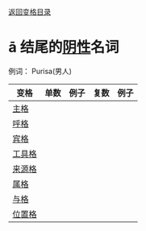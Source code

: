 [返回变格目录](summary.md)

# ā 结尾的[阴性](feminine.md)名词

例词： Purisa(男人)

| 变格 | 单数 | 例子 |复数 | 例子 |
| --- | ----- | ------ |---- | ---- |
| [主格](nom.md) |  |  |  |  |
| [呼格](voc.md) |  |  |  |  |
| [宾格](acc.md) |  |  |  |  |
| [工具格](instr.md) |  |  |  |  |
| [来源格](abl.md) |  |  |  |  |
| [属格](gen.md) |  |  |  |  |
| [与格](dat.md) |  |  |  |  |
| [位置格](loc.md) |  |  |  |  |